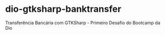 # dio-gtksharp-banktransfer
Transferência Bancária com GTKSharp - Primeiro Desafio do Bootcamp da Dio
